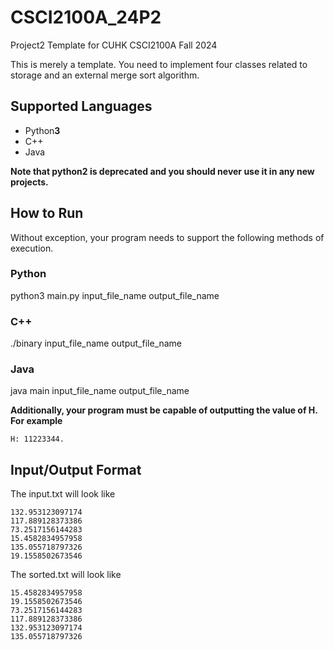 # CSCI2100A_24P2

Project2 Template for CUHK CSCI2100A Fall 2024

This is merely a template. You need to implement four classes related to storage and  an external merge sort algorithm.

## Supported Languages

- Python**3**
- C++
- Java

**Note that python2 is deprecated and you should never use it in any new projects.**

## How to Run

Without exception, your program needs to support the following methods of execution.

### Python
python3 main.py input_file_name output_file_name

### C++
./binary input_file_name output_file_name

### Java
java main input_file_name output_file_name

**Additionally, your program must be capable of outputting the value of H.**
**For example**
```
H: 11223344.
``````

## Input/Output Format
The input.txt will look like
```
132.953123097174
117.889128373386
73.2517156144283
15.4582834957958
135.055718797326
19.1558502673546
```

The sorted.txt will look like
```
15.4582834957958
19.1558502673546
73.2517156144283
117.889128373386
132.953123097174
135.055718797326
```



